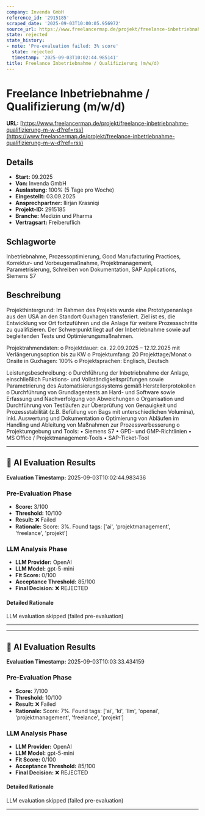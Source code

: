 ```yaml
---
company: Invenda GmbH
reference_id: '2915185'
scraped_date: '2025-09-03T10:00:05.956972'
source_url: https://www.freelancermap.de/projekt/freelance-inbetriebnahme-qualifizierung-m-w-d?ref=rss
state: rejected
state_history:
- note: 'Pre-evaluation failed: 3% score'
  state: rejected
  timestamp: '2025-09-03T10:02:44.985141'
title: Freelance Inbetriebnahme / Qualifizierung (m/w/d)
---
```



# Freelance Inbetriebnahme / Qualifizierung (m/w/d)
**URL:** [https://www.freelancermap.de/projekt/freelance-inbetriebnahme-qualifizierung-m-w-d?ref=rss](https://www.freelancermap.de/projekt/freelance-inbetriebnahme-qualifizierung-m-w-d?ref=rss)
## Details
- **Start:** 09.2025
- **Von:** Invenda GmbH
- **Auslastung:** 100% (5 Tage pro Woche)
- **Eingestellt:** 03.09.2025
- **Ansprechpartner:** Ilirjan Krasniqi
- **Projekt-ID:** 2915185
- **Branche:** Medizin und Pharma
- **Vertragsart:** Freiberuflich

## Schlagworte
Inbetriebnahme, Prozessoptimierung, Good Manufacturing Practices, Korrektur- und Vorbeugemaßnahme, Projektmanagement, Parametrisierung, Schreiben von Dokumentation, SAP Applications, Siemens S7

## Beschreibung
Projekthintergrund:
Im Rahmen des Projekts wurde eine Prototypenanlage aus den USA an den Standort Guxhagen transferiert. Ziel ist es, die Entwicklung vor Ort fortzuführen und die Anlage für weitere Prozessschritte zu qualifizieren. Der Schwerpunkt liegt auf der Inbetriebnahme sowie auf begleitenden Tests und Optimierungsmaßnahmen.

Projektrahmendaten:
o Projektdauer: ca. 22.09.2025 – 12.12.2025 mit Verlängerungsoption bis zu KW
o Projektumfang: 20 Projekttage/Monat
o Onsite in Guxhagen: 100%
o Projektsprachen: Englisch, Deutsch

Leistungsbeschreibung:
o Durchführung der Inbetriebnahme der Anlage, einschließlich Funktions- und Vollständigkeitsprüfungen sowie Parametrierung des Automatisierungssystems gemäß Herstellerprotokollen
o Durchführung von Grundlagentests an Hard- und Software sowie Erfassung und Nachverfolgung von Abweichungen
o Organisation und Durchführung von Testläufen zur Überprüfung von Genauigkeit und Prozessstabilität (z.B. Befüllung von Bags mit unterschiedlichen Volumina), inkl. Auswertung und Dokumentation
o Optimierung von Abläufen im Handling und Ableitung von Maßnahmen zur Prozessverbesserung
o Projektumgebung und Tools:
• Siemens S7
• GPD- und GMP-Richtlinien
• MS Office / Projektmanagement-Tools
• SAP-Ticket-Tool

---

## 🤖 AI Evaluation Results

**Evaluation Timestamp:** 2025-09-03T10:02:44.983436

### Pre-Evaluation Phase
- **Score:** 3/100
- **Threshold:** 10/100
- **Result:** ❌ Failed
- **Rationale:** Score: 3%. Found tags: ['ai', 'projektmanagement', 'freelance', 'projekt']

### LLM Analysis Phase
- **LLM Provider:** OpenAI
- **LLM Model:** gpt-5-mini
- **Fit Score:** 0/100
- **Acceptance Threshold:** 85/100
- **Final Decision:** ❌ REJECTED

#### Detailed Rationale
LLM evaluation skipped (failed pre-evaluation)

---


---

## 🤖 AI Evaluation Results

**Evaluation Timestamp:** 2025-09-03T10:03:33.434159

### Pre-Evaluation Phase
- **Score:** 7/100
- **Threshold:** 10/100
- **Result:** ❌ Failed
- **Rationale:** Score: 7%. Found tags: ['ai', 'ki', 'llm', 'openai', 'projektmanagement', 'freelance', 'projekt']

### LLM Analysis Phase
- **LLM Provider:** OpenAI
- **LLM Model:** gpt-5-mini
- **Fit Score:** 0/100
- **Acceptance Threshold:** 85/100
- **Final Decision:** ❌ REJECTED

#### Detailed Rationale
LLM evaluation skipped (failed pre-evaluation)

---
